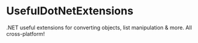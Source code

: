 # UsefulDotNetExtensions
.NET useful extensions for converting objects, list manipulation &amp; more. All cross-platform!
